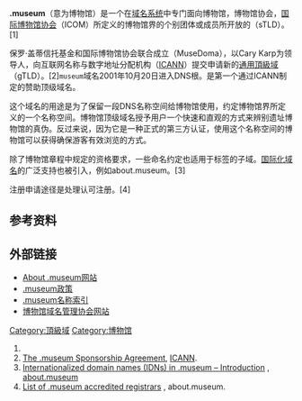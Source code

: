 **.museum**（意为博物馆）是一个在[域名系统](../Page/域名系统.md "wikilink")中专门面向博物馆，博物馆协会，[国际博物馆协会](../Page/国际博物馆协会.md "wikilink")（ICOM）所定义的博物馆界的个别团体或成员所开放的（sTLD）。\[1\]

保罗·盖蒂信托基金和国际博物馆协会联合成立（MuseDoma），以Cary Karp为领导人，向互联网名称与数字地址分配机构（[ICANN](https://zh.wikipedia.org/wiki/ICANN "wikilink")）提交申请新的[通用頂級域](../Page/通用頂級域.md "wikilink")（gTLD）。\[2\]`museum`域名2001年10月20日进入DNS根。是第一个通过ICANN制定的赞助顶级域名。

这个域名的用途是为了保留一段DNS名称空间给博物馆使用，约定博物馆界所定义的一个名称空间。博物馆顶级域名授予用户一个快速和直观的方式来辨别遗址博物馆的真伪。反过来说，因为它是一种正式的第三方认证，使用这个名称空间的博物馆可以获得确保游客有效浏览的方式。

除了博物馆章程中规定的资格要求，一些命名约定也适用于标签的子域。[国际化域名](../Page/国际化域名.md "wikilink")的广泛支持也被引入，例如about.museum。\[3\]

注册申请途径是处理认可注册。\[4\]

## 参考资料

## 外部链接

  - [About .museum网站](http://about.museum/)
  - [.museum政策](http://archive.wikiwix.com/cache/20110223131534/http://about.museum/policy.html)
  - [.museum名称索引](http://index.museum/)
  - [博物馆域名管理协会网站](http://musedoma.museum/)

[Category:頂級域](https://zh.wikipedia.org/wiki/Category:頂級域 "wikilink") [Category:博物馆](https://zh.wikipedia.org/wiki/Category:博物馆 "wikilink")

1.
2.  [The .museum Sponsorship Agreement](http://www.icann.org/tlds/agreements/museum/), [ICANN](https://zh.wikipedia.org/wiki/ICANN "wikilink").
3.  [Internationalized domain names (IDNs) in .museum – Introduction](http://about.museum/idn/) , [about.museum](http://about.museum/)
4.  [List of .museum accredited registrars](http://about.museum/registrars/) , about.museum.